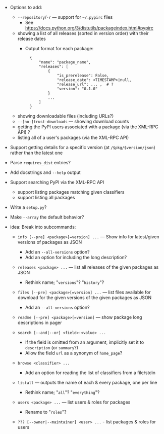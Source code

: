- Options to add:
    - `--repository`/`-r` — support for `~/.pypirc` files
        - See <https://docs.python.org/3/distutils/packageindex.html#pypirc>
    - showing a list of all releases (sorted in version order) with their
      release dates
        - Output format for each package:

                {
                    "name": "package_name",
                    "releases": [
                        {
                            "is_prerelease": False,
                            "release_date": <TIMESTAMP>|null,
                            "release_url": ... ,  # ?
                            "version": "0.1.0"
                        }
                        ...
                    ]
                }

    - showing downloadable files (including URLs?)
    - `--[no-]trust-downloads` — showing download counts
    - getting the PyPI users associated with a package (via the XML-RPC API) ?
    - listing all of a user's packages (via the XML-RPC API)
- Support getting details for a specific version (at `/$pkg/$version/json`)
  rather than the latest one
- Parse `requires_dist` entries?
- Add docstrings and `--help` output
- Support searching PyPI via the XML-RPC API
    - support listing packages matching given classifiers
    - support listing all packages
- Write a `setup.py`?
- Make `--array` the default behavior?

- idea: Break into subcommands:
    - `info [--pre] <package>[=version] ...` — Show info for latest/given
      versions of packages as JSON
        - Add an `--all-versions` option?
        - Add an option for including the long description?
    - `releases <package> ...` — list all releases of the given packages as
      JSON
        - Rethink name; "`versions`"? "`history`"?
    - `files [--pre] <package>[=version] ...` — list files available for
      download for the given versions of the given packages as JSON
        - Add an `--all-versions` option?
    - `readme [--pre] <package>[=version]` — show package long descriptions in
      pager

    - `search [--and|--or] <field>:<value> ...`
        - If the field is omitted from an argument, implicitly set it to
          `description` (or `summary`?)
        - Allow the field `url` as a synonym of `home_page`?
    - `browse <classifier> ...`
        - Add an option for reading the list of classifiers from a file/stdin
    - `listall` — outputs the name of each & every package, one per line
        - Rethink name; "`all`"? "`everything`"?
    - `users <package> ...` — list users & roles for packages
        - Rename to "`roles`"?
    - `??? [--owner|--maintainer] <user> ...` - list packages & roles for users
